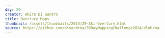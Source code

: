```yaml
---
day: 29
creator: Akira Di Sandro
title: Overture Maps
thumbnail: /assets/thumbnails/2024/29-Aki-Overture.html
source: https://github.com/disandroa/30DayMappingChallenge2024/blob/main/scripts/Day29.R
---
```


